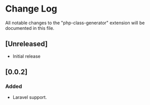 # Change Log
All notable changes to the "php-class-generator" extension will be documented in this file.

## [Unreleased]
- Initial release

## [0.0.2]
### Added
- Laravel support.
